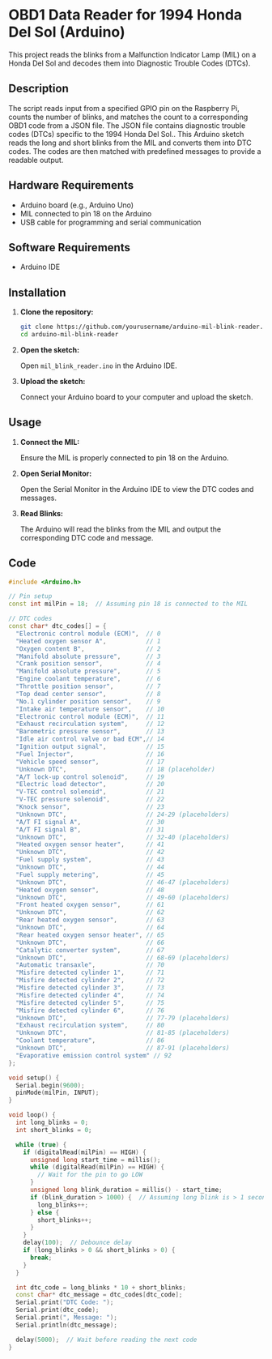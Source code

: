 # OBD1 Data Reader for 1994 Honda Del Sol (Arduino)

This project reads the blinks from a Malfunction Indicator Lamp (MIL) on a Honda Del Sol and decodes them into Diagnostic Trouble Codes (DTCs).

## Description

The script reads input from a specified GPIO pin on the Raspberry Pi, counts the number of blinks, and matches the count to a corresponding OBD1 code from a JSON file. The JSON file contains diagnostic trouble codes (DTCs) specific to the 1994 Honda Del Sol.. This Arduino sketch reads the long and short blinks from the MIL and converts them into DTC codes. The codes are then matched with predefined messages to provide a readable output.

## Hardware Requirements

- Arduino board (e.g., Arduino Uno)
- MIL connected to pin 18 on the Arduino
- USB cable for programming and serial communication

## Software Requirements

- Arduino IDE

## Installation

1. **Clone the repository:**

   ```sh
   git clone https://github.com/yourusername/arduino-mil-blink-reader.git
   cd arduino-mil-blink-reader
   ```

2. **Open the sketch:**

   Open `mil_blink_reader.ino` in the Arduino IDE.

3. **Upload the sketch:**

   Connect your Arduino board to your computer and upload the sketch.

## Usage

1. **Connect the MIL:**

   Ensure the MIL is properly connected to pin 18 on the Arduino.

2. **Open Serial Monitor:**

   Open the Serial Monitor in the Arduino IDE to view the DTC codes and messages.

3. **Read Blinks:**

   The Arduino will read the blinks from the MIL and output the corresponding DTC code and message.

## Code

```cpp
#include <Arduino.h>

// Pin setup
const int milPin = 18;  // Assuming pin 18 is connected to the MIL

// DTC codes
const char* dtc_codes[] = {
  "Electronic control module (ECM)",  // 0
  "Heated oxygen sensor A",           // 1
  "Oxygen content B",                 // 2
  "Manifold absolute pressure",       // 3
  "Crank position sensor",            // 4
  "Manifold absolute pressure",       // 5
  "Engine coolant temperature",       // 6
  "Throttle position sensor",         // 7
  "Top dead center sensor",           // 8
  "No.1 cylinder position sensor",    // 9
  "Intake air temperature sensor",    // 10
  "Electronic control module (ECM)",  // 11
  "Exhaust recirculation system",     // 12
  "Barometric pressure sensor",       // 13
  "Idle air control valve or bad ECM",// 14
  "Ignition output signal",           // 15
  "Fuel Injector",                    // 16
  "Vehicle speed sensor",             // 17
  "Unknown DTC",                      // 18 (placeholder)
  "A/T lock-up control solenoid",     // 19
  "Electric load detector",           // 20
  "V-TEC control solenoid",           // 21
  "V-TEC pressure solenoid",          // 22
  "Knock sensor",                     // 23
  "Unknown DTC",                      // 24-29 (placeholders)
  "A/T FI signal A",                  // 30
  "A/T FI signal B",                  // 31
  "Unknown DTC",                      // 32-40 (placeholders)
  "Heated oxygen sensor heater",      // 41
  "Unknown DTC",                      // 42
  "Fuel supply system",               // 43
  "Unknown DTC",                      // 44
  "Fuel supply metering",             // 45
  "Unknown DTC",                      // 46-47 (placeholders)
  "Heated oxygen sensor",             // 48
  "Unknown DTC",                      // 49-60 (placeholders)
  "Front heated oxygen sensor",       // 61
  "Unknown DTC",                      // 62
  "Rear heated oxygen sensor",        // 63
  "Unknown DTC",                      // 64
  "Rear heated oxygen sensor heater", // 65
  "Unknown DTC",                      // 66
  "Catalytic converter system",       // 67
  "Unknown DTC",                      // 68-69 (placeholders)
  "Automatic transaxle",              // 70
  "Misfire detected cylinder 1",      // 71
  "Misfire detected cylinder 2",      // 72
  "Misfire detected cylinder 3",      // 73
  "Misfire detected cylinder 4",      // 74
  "Misfire detected cylinder 5",      // 75
  "Misfire detected cylinder 6",      // 76
  "Unknown DTC",                      // 77-79 (placeholders)
  "Exhaust recirculation system",     // 80
  "Unknown DTC",                      // 81-85 (placeholders)
  "Coolant temperature",              // 86
  "Unknown DTC",                      // 87-91 (placeholders)
  "Evaporative emission control system" // 92
};

void setup() {
  Serial.begin(9600);
  pinMode(milPin, INPUT);
}

void loop() {
  int long_blinks = 0;
  int short_blinks = 0;

  while (true) {
    if (digitalRead(milPin) == HIGH) {
      unsigned long start_time = millis();
      while (digitalRead(milPin) == HIGH) {
        // Wait for the pin to go LOW
      }
      unsigned long blink_duration = millis() - start_time;
      if (blink_duration > 1000) {  // Assuming long blink is > 1 second
        long_blinks++;
      } else {
        short_blinks++;
      }
    }
    delay(100);  // Debounce delay
    if (long_blinks > 0 && short_blinks > 0) {
      break;
    }
  }

  int dtc_code = long_blinks * 10 + short_blinks;
  const char* dtc_message = dtc_codes[dtc_code];
  Serial.print("DTC Code: ");
  Serial.print(dtc_code);
  Serial.print(", Message: ");
  Serial.println(dtc_message);

  delay(5000);  // Wait before reading the next code
}
```
